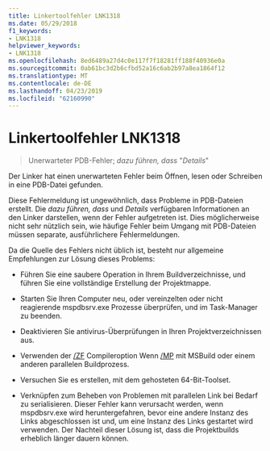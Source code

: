 ```yaml
---
title: Linkertoolfehler LNK1318
ms.date: 05/29/2018
f1_keywords:
- LNK1318
helpviewer_keywords:
- LNK1318
ms.openlocfilehash: 8ed6489a27d4c0e117f7f18281ff188f40936e0a
ms.sourcegitcommit: 0ab61bc3d2b6cfbd52a16c6ab2b97a8ea1864f12
ms.translationtype: MT
ms.contentlocale: de-DE
ms.lasthandoff: 04/23/2019
ms.locfileid: "62160990"
---
```

# <a name="linker-tools-error-lnk1318"></a>Linkertoolfehler LNK1318

> Unerwarteter PDB-Fehler; *dazu führen, dass* "*Details*"

Der Linker hat einen unerwarteten Fehler beim Öffnen, lesen oder Schreiben in eine PDB-Datei gefunden.

Diese Fehlermeldung ist ungewöhnlich, dass Probleme in PDB-Dateien erstellt. Die *dazu führen, dass* und *Details* verfügbaren Informationen an den Linker darstellen, wenn der Fehler aufgetreten ist. Dies möglicherweise nicht sehr nützlich sein, wie häufige Fehler beim Umgang mit PDB-Dateien müssen separate, ausführlichere Fehlermeldungen.

Da die Quelle des Fehlers nicht üblich ist, besteht nur allgemeine Empfehlungen zur Lösung dieses Problems:

- Führen Sie eine saubere Operation in Ihrem Buildverzeichnisse, und führen Sie eine vollständige Erstellung der Projektmappe.

- Starten Sie Ihren Computer neu, oder vereinzelten oder nicht reagierende mspdbsrv.exe Prozesse überprüfen, und im Task-Manager zu beenden.

- Deaktivieren Sie antivirus-Überprüfungen in Ihren Projektverzeichnissen aus.

- Verwenden der [/ZF](../../build/reference/zf.md) Compileroption Wenn [/MP](../../build/reference/mp-build-with-multiple-processes.md) mit MSBuild oder einem anderen parallelen Buildprozess.

- Versuchen Sie es erstellen, mit dem gehosteten 64-Bit-Toolset.

- Verknüpfen zum Beheben von Problemen mit parallelen Link bei Bedarf zu serialisieren. Dieser Fehler kann verursacht werden, wenn mspdbsrv.exe wird heruntergefahren, bevor eine andere Instanz des Links abgeschlossen ist und, um eine Instanz des Links gestartet wird verwenden. Der Nachteil dieser Lösung ist, dass die Projektbuilds erheblich länger dauern können.